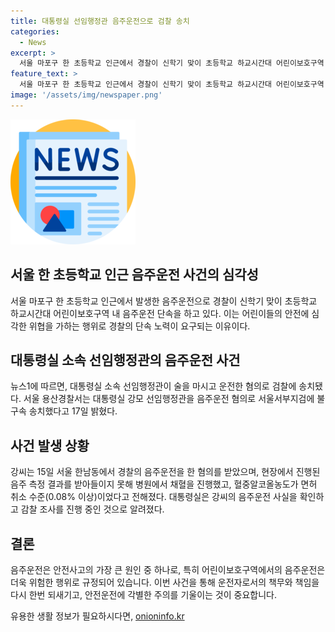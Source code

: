 ```yaml
---
title: 대통령실 선임행정관 음주운전으로 검찰 송치
categories:
  - News
excerpt: >
  서울 마포구 한 초등학교 인근에서 경찰이 신학기 맞이 초등학교 하교시간대 어린이보호구역 내 음주운전 단속을 하고 있습니다. 또한, 대통령실 소속 선임행정관이 술을 마시고 운전한 혐의로 검찰에 송치되었습니다. 서울 용산경찰서는 강모 선임행정관이 지난달 7일 오후 9시 50분쯤 서울 한남동에서 음주운전을 한 혐의로 불구속 송치했다고 밝혔으며, 혈중알코올농도가 면허 취소 수준이었다고 전했습니다. 대통령실은 해당 사실을 확인하고 감찰 조사를 진행 중이라고 알려졌습니다.
feature_text: >
  서울 마포구 한 초등학교 인근에서 경찰이 신학기 맞이 초등학교 하교시간대 어린이보호구역 내 음주운전 단속을 하고 있습니다. 또한, 대통령실 소속 선임행정관이 술을 마시고 운전한 혐의로 검찰에 송치되었습니다. 서울 용산경찰서는 강모 선임행정관이 지난달 7일 오후 9시 50분쯤 서울 한남동에서 음주운전을 한 혐의로 불구속 송치했다고 밝혔으며, 혈중알코올농도가 면허 취소 수준이었다고 전했습니다. 대통령실은 해당 사실을 확인하고 감찰 조사를 진행 중이라고 알려졌습니다.
image: '/assets/img/newspaper.png'
---
```


<p><img src="/assets/img/newspaper.png" alt="kimp 속보" /></p>

<h2 data-ke-size="size26">서울 한 초등학교 인근 음주운전 사건의 심각성</h2>

<p data-ke-size="size16">서울 마포구 한 초등학교 인근에서 발생한 음주운전으로 경찰이 신학기 맞이 초등학교 하교시간대 어린이보호구역 내 음주운전 단속을 하고 있다. 이는 어린이들의 안전에 심각한 위협을 가하는 행위로 경찰의 단속 노력이 요구되는 이유이다.</p>

<h2 data-ke-size="size26">대통령실 소속 선임행정관의 음주운전 사건</h2>

<p data-ke-size="size16">뉴스1에 따르면, 대통령실 소속 선임행정관이 술을 마시고 운전한 혐의로 검찰에 송치됐다. 서울 용산경찰서는 대통령실 강모 선임행정관을 음주운전 혐의로 서울서부지검에 불구속 송치했다고 17일 밝혔다.</p>

<h2 data-ke-size="size26">사건 발생 상황</h2>

<p data-ke-size="size16">강씨는 15일 서울 한남동에서 경찰의 음주운전을 한 혐의를 받았으며, 현장에서 진행된 음주 측정 결과를 받아들이지 못해 병원에서 채혈을 진행했고, 혈중알코올농도가 면허 취소 수준(0.08% 이상)이었다고 전해졌다. 대통령실은 강씨의 음주운전 사실을 확인하고 감찰 조사를 진행 중인 것으로 알려졌다.</p>

<h2 data-ke-size="size26">결론</h2>

<p data-ke-size="size16">음주운전은 안전사고의 가장 큰 원인 중 하나로, 특히 어린이보호구역에서의 음주운전은 더욱 위험한 행위로 규정되어 있습니다. 이번 사건을 통해 운전자로서의 책무와 책임을 다시 한번 되새기고, 안전운전에 각별한 주의를 기울이는 것이 중요합니다.</p>
유용한 생활 정보가 필요하시다면, <a href="https://onioninfo.kr" rel="dofollow">onioninfo.kr</a>


